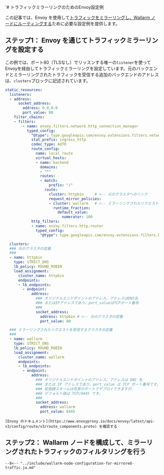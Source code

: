 `# トラフィックミラーリングのためのEnvoy設定例

この記事では、Envoy を使用して[トラフィックをミラーリングし、Wallarm ノードにルーティングする](overview.ja.md)ために必要な設定例を提供します。

## ステップ1： Envoy を通じてトラフィックミラーリングを設定する

この例では、ポート80（TLSなし）でリッスンする唯一の`listener`を使ってEnvoyを経由してトラフィックミラーリングを設定しています。元のバックエンドとミラーリングされたトラフィックを受信する追加のバックエンドのアドレスは、`clusters`ブロックに記述されています。

```yaml
static_resources:
  listeners:
  - address:
      socket_address:
        address: 0.0.0.0
        port_value: 80
    filter_chains:
    - filters:
        - name: envoy.filters.network.http_connection_manager
          typed_config:
            "@type": type.googleapis.com/envoy.extensions.filters.network.http_connection_manager.v3.HttpConnectionManager
            stat_prefix: ingress_http
            codec_type: AUTO
            route_config:
              name: local_route
              virtual_hosts:
              - name: backend
                domains:
                - "*"
                routes:
                - match:
                    prefix: "/"
                  route:
                    cluster: httpbin     # <-- 元のクラスタへのリンク
                    request_mirror_policies:
                    - cluster: wallarm   # <-- ミラーリングされたリクエストを受信するクラスタへのリンク
                      runtime_fraction:
                        default_value:
                          numerator: 100
            http_filters:
            - name: envoy.filters.http.router
              typed_config:
                "@type": type.googleapis.com/envoy.extensions.filters.http.router.v3.Router

  clusters:
  ### 元のクラスタの定義
  ###
  - name: httpbin
    type: STRICT_DNS
    lb_policy: ROUND_ROBIN
    load_assignment:
      cluster_name: httpbin
      endpoints:
      - lb_endpoints:
        - endpoint:
            address:
              ### オリジナルエンドポイントのアドレス。アドレスはDNS名
              ### またはIPアドレスであり、port_valueはTCPポート番号
              ###
              socket_address:
                address: httpbin # <-- 元のクラスタの定義
                port_value: 80

  ### ミラーリングされたリクエストを受信するクラスタの定義
  ###
  - name: wallarm
    type: STRICT_DNS
    lb_policy: ROUND_ROBIN
    load_assignment:
      cluster_name: wallarm
      endpoints:
      - lb_endpoints:
        - endpoint:
            address:
              ### オリジナルエンドポイントのアドレス。アドレスは DNS 名
              ### または IP アドレスであり、port_value は TCP ポート番号です。巻
              ### 拡張鏡スキームは任意のポートでデプロイできますが、
              ### デフォルト値は TCP/8445 です。
              ###
              socket_address:
                address: wallarm
                port_value: 8445
```

`[Envoy のドキュメント](https://www.envoyproxy.io/docs/envoy/latest/api-v3/config/route/v3/route_components.proto) を確認する`

## ステップ2： Wallarm ノードを構成して、ミラーリングされたトラフィックのフィルタリングを行う

`--8<-- "../include/wallarm-node-configuration-for-mirrored-traffic.ja.md"`